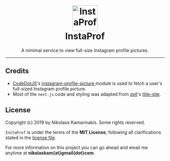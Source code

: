 <h1 align="center">
	<img width="80" src="https://instaprof.now.sh/static/favicon.png" alt="InstaProf"><br>
	InstaProf
</h1>

<p align="center">A minimal service to view full-size Instagram profile pictures.</p>

---

## Credits

- [CodeDotJS](https://github.com/CodeDotJS)'s [instagram-profile-picture
](https://github.com/CodeDotJS/instagram-profile-picture) module is used to fetch a user's full-sized Instagram profile picture.
- Most of the `next.js` code and styling was adapted from [zeit](https://zeit.co)'s [title-site](https://github.com/zeit/title-site).


## License

Copyright (c) 2019 by Nikolaos Kamarinakis. Some rights reserved.

`InstaProf` is under the terms of the **MIT License**, following all clarifications stated in the [license file](license.md).

For more information on this project you can go ahead and email me anytime at **nikolaskam{at}gmail{dot}com**.